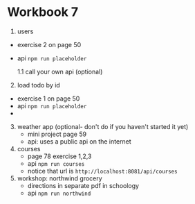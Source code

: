 # Workbook 7

1. users

- exercise 2 on page 50
- api `npm run placeholder`

  1.1 call your own api (optional)

2. load todo by id

- exercise 1 on page 50
- api `npm run placeholder`
- 

3. weather app (optional- don't do if you haven't started it yet)
   - mini project page 59
   - api: uses a public api on the internet
4. courses
   - page 78 exercise 1,2,3
   - api `npm run courses`
   - notice that url is `http://localhost:8081/api/courses`
5. workshop: northwind grocery
   - directions in separate pdf in schoology
   - api `npm run northwind`
